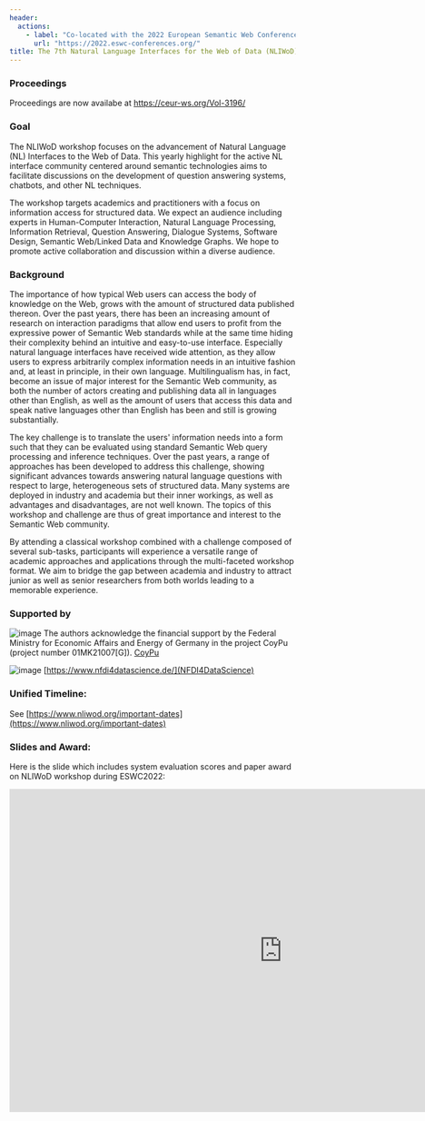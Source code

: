 ```yaml
---
header:
  actions:
    - label: "Co-located with the 2022 European Semantic Web Conference (ESWC)"
      url: "https://2022.eswc-conferences.org/"
title: The 7th Natural Language Interfaces for the Web of Data (NLIWoD) Workshop
---
```

### Proceedings

Proceedings are now availabe at https://ceur-ws.org/Vol-3196/

### Goal

The NLIWoD workshop focuses on the advancement of Natural Language (NL) Interfaces to the Web of Data. This yearly highlight for the active NL interface community centered around semantic technologies aims to facilitate discussions on the development of question answering systems, chatbots, and other NL techniques.


The workshop targets academics and practitioners with a focus on information access for structured data. We expect an audience including experts in Human-Computer Interaction, Natural Language Processing, Information Retrieval, Question Answering, Dialogue Systems, Software Design, Semantic Web/Linked Data and Knowledge Graphs. We hope to promote active collaboration and discussion within a diverse audience.

### Background

The importance of how typical Web users can access the body of knowledge on the Web, grows with the amount of structured data published thereon. Over the past years, there has been an increasing amount of research on interaction paradigms that allow end users to profit from the expressive power of Semantic Web standards while at the same time hiding their complexity behind an intuitive and easy-to-use interface. Especially natural language interfaces have received wide attention, as they allow users to express arbitrarily complex information needs in an intuitive fashion and, at least in principle, in their own language. Multilingualism has, in fact, become an issue of major interest for the Semantic Web community, as both the number of actors creating and publishing data all in languages other than English, as well as the amount of users that access this data and speak native languages other than English has been and still is growing substantially.

The key challenge is to translate the users' information needs into a form such that they can be evaluated using standard Semantic Web query processing and inference techniques. Over the past years, a range of approaches has been developed to address this challenge, showing significant advances towards answering natural language questions with respect to large, heterogeneous sets of structured data. Many systems are deployed in industry and academia but their inner workings, as well as advantages and disadvantages, are not well known. The topics of this workshop and challenge are thus of great importance and interest to the Semantic Web community. 

By attending a classical workshop combined with a challenge composed of several sub-tasks, participants will experience a versatile range of academic approaches and applications through the multi-faceted workshop format. We aim to bridge the gap between academia and industry to attract junior as well as senior researchers from both worlds leading to a memorable experience.

### Supported by

![image](https://user-images.githubusercontent.com/4354740/169319292-affe4a55-a015-4e26-b439-3fcacee9b70e.png) The authors acknowledge the financial support by the Federal Ministry for Economic Affairs and Energy of Germany in the project CoyPu (project number 01MK21007[G]). [CoyPu](https://coypu.org/)

![image](https://user-images.githubusercontent.com/4354740/169320617-210307ad-78c4-4896-8a24-49212d37b98c.png) [https://www.nfdi4datascience.de/](NFDI4DataScience)

### Unified Timeline:

See [https://www.nliwod.org/important-dates](https://www.nliwod.org/important-dates)

### Slides and Award:
Here is the slide which includes system evaluation scores and paper award on NLIWoD workshop during ESWC2022:
<iframe src="https://docs.google.com/presentation/d/e/2PACX-1vSmhBseJRSfoifRmX2YiwQgWoYhczMF5EpDa2DIenkp3UhMWx3bkH5EIQqsBnZD31ffF9lsgnA14-mv/embed?start=true&loop=true&delayms=3000" frameborder="0" width="960" height="569" allowfullscreen="true" mozallowfullscreen="true" webkitallowfullscreen="true"></iframe>

